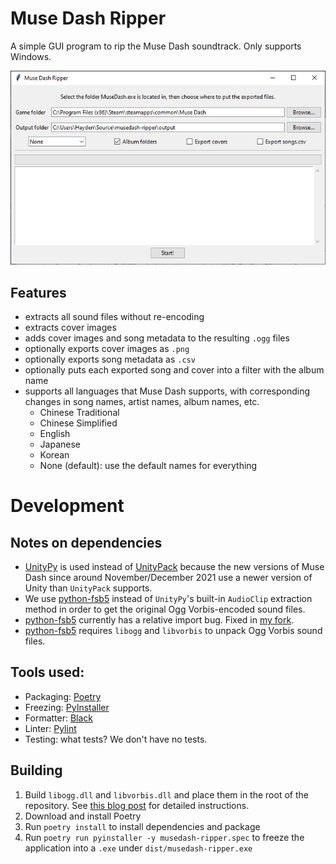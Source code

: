 # Muse Dash Ripper

A simple GUI program to rip the Muse Dash soundtrack. Only supports Windows.

![Screenshot](/screenshot.png)

## Features

* extracts all sound files without re-encoding
* extracts cover images
* adds cover images and song metadata to the resulting `.ogg` files
* optionally exports cover images as `.png`
* optionally exports song metadata as `.csv`
* optionally puts each exported song and cover into a filter with the album name
* supports all languages that Muse Dash supports, with corresponding changes in song names, artist names, album names, etc.
	* Chinese Traditional
	* Chinese Simplified
	* English
	* Japanese
	* Korean
	* None (default): use the default names for everything

# Development

## Notes on dependencies

* [UnityPy](https://github.com/K0lb3/UnityPy) is used instead of [UnityPack](https://github.com/HearthSim/UnityPack) because the new versions of Muse Dash since around November/December 2021 use a newer version of Unity than `UnityPack` supports.
* We use [python-fsb5](https://github.com/hearthsim/python-fsb5) instead of `UnityPy`'s built-in `AudioClip` extraction method in order to get the original Ogg Vorbis-encoded sound files.
* [python-fsb5](https://github.com/hearthsim/python-fsb5) currently has a relative import bug. Fixed in [my fork](https://github.com/HearthSim/python-fsb5/pull/17).
* [python-fsb5](https://github.com/hearthsim/python-fsb5) requires `libogg` and `libvorbis` to unpack Ogg Vorbis sound files.

## Tools used:

* Packaging: [Poetry](https://python-poetry.org/)
* Freezing: [PyInstaller](https://pyinstaller.org/en/stable/)
* Formatter: [Black](https://github.com/psf/black)
* Linter: [Pylint](https://pylint.pycqa.org/en/latest/)
* Testing: what tests? We don't have no tests.

## Building

1. Build `libogg.dll` and `libvorbis.dll` and place them in the root of the repository. See [this blog post](https://deltaepsilon.ca/posts/compiling-libogg-libvorbis-for-dummies/) for detailed instructions.
2. Download and install Poetry
3. Run `poetry install` to install dependencies and package
4. Run `poetry run pyinstaller -y musedash-ripper.spec` to freeze the application into a `.exe` under `dist/musedash-ripper.exe`
